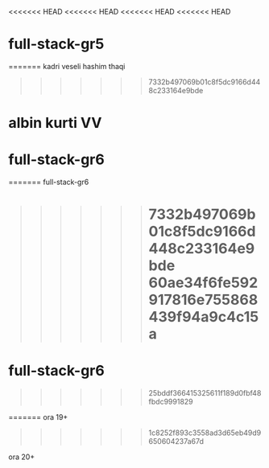 <<<<<<< HEAD
<<<<<<< HEAD
<<<<<<< HEAD
<<<<<<< HEAD

# full-stack-gr5

=======
kadri veseli
hashim thaqi

> > > > > > > 7332b497069b01c8f5dc9166d448c233164e9bde

# albin kurti VV

# full-stack-gr6

=======
full-stack-gr6

> > > > > > > 7332b497069b01c8f5dc9166d448c233164e9bde
> > > > > > > 60ae34f6fe592917816e755868439f94a9c4c15a
> > > > > > > =======

# full-stack-gr6

> > > > > > > 25bddf366415325611f189d0fbf48fbdc9991829

=======
ora 19+

> > > > > > > 1c8252f893c3558ad3d65eb49d9650604237a67d

ora 20+
